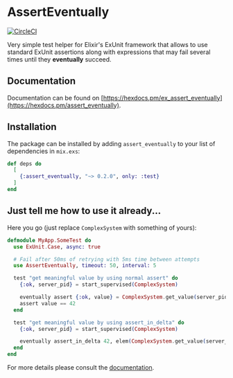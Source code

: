 # AssertEventually
[![CircleCI](https://circleci.com/gh/rslota/ex_assert_eventually.svg?style=svg)](https://circleci.com/gh/rslota/ex_assert_eventually)

Very simple test helper for Elixir's ExUnit framework that allows to use standard ExUnit assertions along with expressions that may
fail several times until they **eventually** succeed.

## Documentation

Documentation can be found on [https://hexdocs.pm/ex_assert_eventually](https://hexdocs.pm/assert_eventually).

## Installation

The package can be installed by adding `assert_eventually` to your list of dependencies in `mix.exs`:

```elixir
def deps do
  [
    {:assert_eventually, "~> 0.2.0", only: :test}
  ]
end
```

## Just tell me how to use it already...


Here you go (just replace `ComplexSystem` with something of yours):

```elixir
defmodule MyApp.SomeTest do
  use ExUnit.Case, async: true

  # Fail after 50ms of retrying with 5ms time between attempts
  use AssertEventually, timeout: 50, interval: 5

  test "get meaningful value by using normal assert" do
    {:ok, server_pid} = start_supervised(ComplexSystem)

    eventually assert {:ok, value} = ComplexSystem.get_value(server_pid)
    assert value == 42
  end

  test "get meaningful value by using assert_in_delta" do
    {:ok, server_pid} = start_supervised(ComplexSystem)

    eventually assert_in_delta 42, elem(ComplexSystem.get_value(server_pid), 1), 0
  end
end
```

For more details please consult the [documentation](https://hexdocs.pm/assert_eventually).